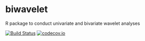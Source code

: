 # biwavelet
R package to conduct univariate and bivariate wavelet analyses

[![Build Status](https://travis-ci.org/vsimko/biwavelet.svg)](https://travis-ci.org/vsimko/biwavelet)
[![codecov.io](https://codecov.io/github/vsimko/biwavelet/coverage.svg?branch=master)](https://codecov.io/github/vsimko/biwavelet?branch=master)
